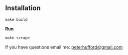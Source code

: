 ## Installation

`make build`

**Run**

`make scrape`



If you have questions email me:
peterhufford@gmail.com
